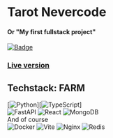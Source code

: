 # Tarot Nevercode
#### Or "My first fullstack project"

[![Badge](https://qjk58x0g1geu.runkit.sh)](https://git.io/gradientbadge)
### [Live version](https://tarot.nevercode.space/)

## Techstack: **FARM**

[![Python](https://img.shields.io/badge/Python-14354C?style=for-the-badge&logo=python&logoColor=white)][![TypeScript](https://img.shields.io/badge/TypeScript-007ACC?style=for-the-badge&logo=typescript&logoColor=white)]
<br>
<img src="https://img.shields.io/badge/fastapi-109989?style=for-the-badge&logo=FASTAPI&logoColor=white"  alt="FastAPI"/> 
<img src="https://img.shields.io/badge/React-20232A?style=for-the-badge&logo=react&logoColor=61DAFB"  alt="React"/>
<img src="https://img.shields.io/badge/MongoDB-4EA94B?style=for-the-badge&logo=mongodb&logoColor=white"  alt="MongoDB"/>
<br>
And of course
<br>
<img src="https://img.shields.io/badge/Docker-2CA5E0?style=for-the-badge&logo=docker&logoColor=white" alt="Docker">
<img src="https://img.shields.io/badge/Vite-B73BFE?style=for-the-badge&logo=vite&logoColor=FFD62E" alt="Vite">
<img src="https://img.shields.io/badge/Nginx-009639?style=for-the-badge&logo=nginx&logoColor=white" alt="Nginx">
<img src="https://img.shields.io/badge/redis-CC0000.svg?&style=for-the-badge&logo=redis&logoColor=white" alt="Redis">
